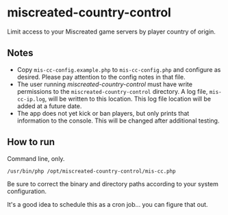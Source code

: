# miscreated-country-control
Limit access to your Miscreated game servers by player country of origin.

## Notes ##
* Copy `mis-cc-config.example.php` to `mis-cc-config.php` and configure as desired. Please pay attention to the config notes in that file.
* The user running *miscreated-country-control* must have write permissions to the `miscreated-country-control` directory. A log file, `mis-cc-ip.log`, will be written to this location. This log file location will be added at a future date.
* The app does not yet kick or ban players, but only prints that information to the console. This will be changed after additional testing.

## How to run ##
Command line, only.

```/usr/bin/php /opt/miscreated-country-control/mis-cc.php```

Be sure to correct the binary and directory paths according to your system configuration.

It's a good idea to schedule this as a cron job... you can figure that out.
